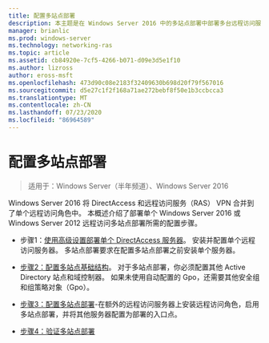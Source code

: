 ```yaml
---
title: 配置多站点部署
description: 本主题是在 Windows Server 2016 中的多站点部署中部署多台远程访问服务器指南的一部分。
manager: brianlic
ms.prod: windows-server
ms.technology: networking-ras
ms.topic: article
ms.assetid: cb84920e-7cf5-4266-b071-d09e3d5e1f10
ms.author: lizross
author: eross-msft
ms.openlocfilehash: 473d90c08e2183f32409630b698d20f79f567016
ms.sourcegitcommit: d5e27c1f2f168a71ae272bebf8f50e1b3ccbcca3
ms.translationtype: MT
ms.contentlocale: zh-CN
ms.lasthandoff: 07/23/2020
ms.locfileid: "86964589"
---
```

# <a name="configure-a-multisite-deployment"></a>配置多站点部署

>适用于：Windows Server（半年频道）、Windows Server 2016

 Windows Server 2016 将 DirectAccess 和远程访问服务（RAS） VPN 合并到了单个远程访问角色中。 本概述介绍了部署单个 Windows Server 2016 或 Windows Server 2012 远程访问多站点部署所需的配置步骤。  
  
-   步骤1：[使用高级设置部署单个 DirectAccess 服务器](../../../directaccess/single-server-advanced/deploy-a-single-directaccess-server-with-advanced-settings.md)。 安装并配置单个远程访问服务器。 多站点部署要求在配置多站点部署之前安装单个服务器。  
  
-   [步骤2：配置多站点基础结构](Step-2-Configure-the-Multisite-Infrastructure.md)。 对于多站点部署，你必须配置其他 Active Directory 站点和域控制器。 如果未使用自动配置的 Gpo，还需要其他安全组和组策略对象（Gpo）。  
  
-   [步骤3：配置多站点部署](Step-3-Configure-the-Multisite-Deployment.md)-在额外的远程访问服务器上安装远程访问角色，启用多站点部署，并将其他服务器配置为部署的入口点。  
  
-   [步骤4：验证多站点部署](Step-4-Verify-the-Multisite-Deployment.md) 
  
